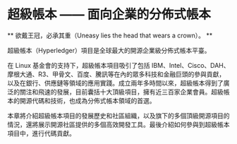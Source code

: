 # 超級帳本 —— 面向企業的分佈式帳本

** 欲戴王冠，必承其重（Uneasy lies the head that wears a crown）。 **

超級帳本（Hyperledger）項目是全球最大的開源企業級分佈式帳本平臺。

在 Linux 基金會的支持下，超級帳本項目吸引了包括 IBM、Intel、Cisco、DAH、摩根大通、R3、甲骨文、百度、騰訊等在內的眾多科技和金融巨頭的參與貢獻，以及在銀行、供應鏈等領域的應用實踐。成立兩年多時間以來，超級帳本得到了廣泛的關注和飛速的發展，目前囊括十大頂級項目，擁有近三百家企業會員。超級帳本的開源代碼和技術，也成為分佈式帳本領域的首選。

本章將介紹超級帳本項目的發展歷史和社區組織，以及旗下的多個頂級開源項目的情況，還將展示開源社區提供的多個高效開發工具。最後介紹如何參與到超級帳本項目中，進行代碼貢獻。

